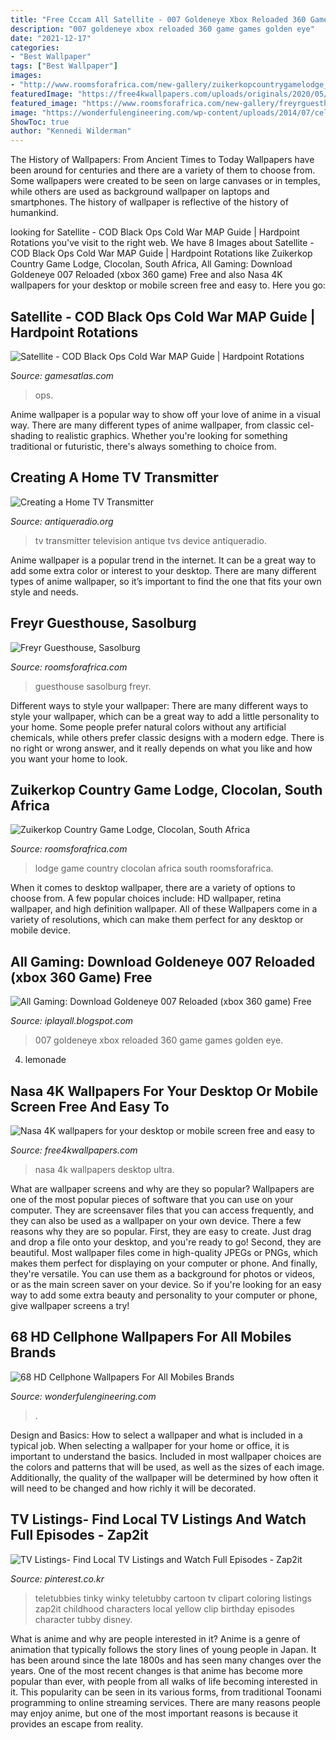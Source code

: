 ```yaml
---
title: "Free Cccam All Satellite - 007 Goldeneye Xbox Reloaded 360 Game Games Golden Eye"
description: "007 goldeneye xbox reloaded 360 game games golden eye"
date: "2021-12-17"
categories:
- "Best Wallpaper"
tags: ["Best Wallpaper"]
images:
- "http://www.roomsforafrica.com/new-gallery/zuikerkopcountrygamelodge_1-x_large.jpg"
featuredImage: "https://free4kwallpapers.com/uploads/originals/2020/05/02/nasa-wallpaper.jpg"
featured_image: "https://www.roomsforafrica.com/new-gallery/freyrguesthouse_1-x_large.jpg"
image: "https://wonderfulengineering.com/wp-content/uploads/2014/07/cellphone-wallpaper-25-610x915.jpg"
ShowToc: true
author: "Kennedi Wilderman"
---
```



The History of Wallpapers: From Ancient Times to Today
Wallpapers have been around for centuries and there are a variety of them to choose from. Some wallpapers were created to be seen on large canvases or in temples, while others are used as background wallpaper on laptops and smartphones. The history of wallpaper is reflective of the history of humankind.

	

		
looking for Satellite - COD Black Ops Cold War MAP Guide | Hardpoint Rotations you've visit to the right web. We have 8 Images about Satellite - COD Black Ops Cold War MAP Guide | Hardpoint Rotations like Zuikerkop Country Game Lodge, Clocolan, South Africa, All Gaming: Download Goldeneye 007 Reloaded (xbox 360 game) Free and also Nasa 4K wallpapers for your desktop or mobile screen free and easy to. Here you go:
		
    
## Satellite - COD Black Ops Cold War MAP Guide | Hardpoint Rotations

<img loading=lazy src="https://www.gamesatlas.com/igallery/601-700/cod_bo_cold_war_satellite_5-690-1080.jpg" onerror="this.onerror=null;this.src='https://tse4.mm.bing.net/th?id=OIP.GuqiNKC5qqca2uNIOKRJNQHaEK&amp;pid=15.1';" alt="Satellite - COD Black Ops Cold War MAP Guide | Hardpoint Rotations">

_Source: gamesatlas.com_

>ops. 

	

Anime wallpaper is a popular way to show off your love of anime in a visual way. There are many different types of anime wallpaper, from classic cel-shading to realistic graphics. Whether you're looking for something traditional or futuristic, there's always something to choice from.

    
## Creating A Home TV Transmitter

<img loading=lazy src="https://antiqueradio.org/art/iPhoneOnTv.jpg" onerror="this.onerror=null;this.src='https://tse1.mm.bing.net/th?id=OIP.p8-yI8dCUqythDHI5VBc6QHaFA&amp;pid=15.1';" alt="Creating a Home TV Transmitter">

_Source: antiqueradio.org_

>tv transmitter television antique tvs device antiqueradio. 

	

Anime wallpaper is a popular trend in the internet. It can be a great way to add some extra color or interest to your desktop. There are many different types of anime wallpaper, so it’s important to find the one that fits your own style and needs.

    
## Freyr Guesthouse, Sasolburg

<img loading=lazy src="https://www.roomsforafrica.com/new-gallery/freyrguesthouse_1-x_large.jpg" onerror="this.onerror=null;this.src='https://tse1.mm.bing.net/th?id=OIP.Mki28dSC--Vv3nbScOxJWgHaE8&amp;pid=15.1';" alt="Freyr Guesthouse, Sasolburg">

_Source: roomsforafrica.com_

>guesthouse sasolburg freyr. 

	

Different ways to style your wallpaper:
There are many different ways to style your wallpaper, which can be a great way to add a little personality to your home. Some people prefer natural colors without any artificial chemicals, while others prefer classic designs with a modern edge. There is no right or wrong answer, and it really depends on what you like and how you want your home to look.

    
## Zuikerkop Country Game Lodge, Clocolan, South Africa

<img loading=lazy src="http://www.roomsforafrica.com/new-gallery/zuikerkopcountrygamelodge_1-x_large.jpg" onerror="this.onerror=null;this.src='https://tse2.mm.bing.net/th?id=OIP.1XVL3AXHZSMTHEkjviImAwHaE8&amp;pid=15.1';" alt="Zuikerkop Country Game Lodge, Clocolan, South Africa">

_Source: roomsforafrica.com_

>lodge game country clocolan africa south roomsforafrica. 

	

When it comes to desktop wallpaper, there are a variety of options to choose from. A few popular choices include: HD wallpaper, retina wallpaper, and high definition wallpaper. All of these Wallpapers come in a variety of resolutions, which can make them perfect for any desktop or mobile device. 

    
## All Gaming: Download Goldeneye 007 Reloaded (xbox 360 Game) Free

<img loading=lazy src="http://4.bp.blogspot.com/-VrqD6GXa9mk/UB2dH4UCknI/AAAAAAAAJ5g/8OFvMg9zl4M/s1600/Goldeneye-007-Reloaded.jpg" onerror="this.onerror=null;this.src='https://tse2.mm.bing.net/th?id=OIP.U3pX91tyyaCdQwQFzuGZOwHaKd&amp;pid=15.1';" alt="All Gaming: Download Goldeneye 007 Reloaded (xbox 360 game) Free">

_Source: iplayall.blogspot.com_

>007 goldeneye xbox reloaded 360 game games golden eye. 

	

4. lemonade 

    
## Nasa 4K Wallpapers For Your Desktop Or Mobile Screen Free And Easy To

<img loading=lazy src="https://free4kwallpapers.com/uploads/originals/2020/05/02/nasa-wallpaper.jpg" onerror="this.onerror=null;this.src='https://tse3.mm.bing.net/th?id=OIP.2_Ad01ZplujOHHzhKl6biQHaEK&amp;pid=15.1';" alt="Nasa 4K wallpapers for your desktop or mobile screen free and easy to">

_Source: free4kwallpapers.com_

>nasa 4k wallpapers desktop ultra. 

	

What are wallpaper screens and why are they so popular?
Wallpapers are one of the most popular pieces of software that you can use on your computer. They are screensaver files that you can access frequently, and they can also be used as a wallpaper on your own device. There a few reasons why they are so popular. First, they are easy to create. Just drag and drop a file onto your desktop, and you're ready to go! Second, they are beautiful. Most wallpaper files come in high-quality JPEGs or PNGs, which makes them perfect for displaying on your computer or phone. And finally, they're versatile. You can use them as a background for photos or videos, or as the main screen saver on your device. So if you're looking for an easy way to add some extra beauty and personality to your computer or phone, give wallpaper screens a try!

    
## 68 HD Cellphone Wallpapers For All Mobiles Brands

<img loading=lazy src="https://wonderfulengineering.com/wp-content/uploads/2014/07/cellphone-wallpaper-25-610x915.jpg" onerror="this.onerror=null;this.src='https://tse3.mm.bing.net/th?id=OIP.wh4VGhJf-uRFPo5fpqqCowHaLH&amp;pid=15.1';" alt="68 HD Cellphone Wallpapers For All Mobiles Brands">

_Source: wonderfulengineering.com_

>. 

	

Design and Basics: How to select a wallpaper and what is included in a typical job.
When selecting a wallpaper for your home or office, it is important to understand the basics. Included in most wallpaper choices are the colors and patterns that will be used, as well as the sizes of each image. Additionally, the quality of the wallpaper will be determined by how often it will need to be changed and how richly it will be decorated.

    
## TV Listings- Find Local TV Listings And Watch Full Episodes - Zap2it

<img loading=lazy src="https://i.pinimg.com/736x/d7/05/9e/d7059efedc26f2cead2ae7b37feee3ca--baby-birthday-childhood-memories.jpg" onerror="this.onerror=null;this.src='https://tse3.mm.bing.net/th?id=OIP.SPSzyaTTci_Zv_rpR-BVtwDhEs&amp;pid=15.1';" alt="TV Listings- Find Local TV Listings and Watch Full Episodes - Zap2it">

_Source: pinterest.co.kr_

>teletubbies tinky winky teletubby cartoon tv clipart coloring listings zap2it childhood characters local yellow clip birthday episodes character tubby disney. 

	

What is anime and why are people interested in it?
Anime is a genre of animation that typically follows the story lines of young people in Japan. It has been around since the late 1800s and has seen many changes over the years. One of the most recent changes is that anime has become more popular than ever, with people from all walks of life becoming interested in it. This popularity can be seen in its various forms, from traditional Toonami programming to online streaming services. There are many reasons people may enjoy anime, but one of the most important reasons is because it provides an escape from reality.

